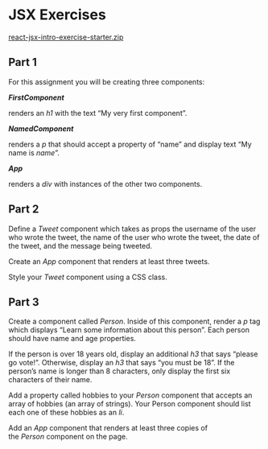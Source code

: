 # **JSX Exercises**

[react-jsx-intro-exercise-starter.zip](https://s3-us-west-2.amazonaws.com/secure.notion-static.com/0294615c-7ff7-4f89-8e68-986156a1e9be/react-jsx-intro-exercise-starter.zip)

## **Part 1**

For this assignment you will be creating three components:

***FirstComponent***

renders an *h1* with the text “My very first component”.

***NamedComponent***

renders a *p* that should accept a property of “name” and display text “My name is *name*”.

***App***

renders a *div* with instances of the other two components.

## **Part 2**

Define a *Tweet* component which takes as props the username of the user who wrote the tweet, the name of the user who wrote the tweet, the date of the tweet, and the message being tweeted.

Create an *App* component that renders at least three tweets.

Style your *Tweet* component using a CSS class.

## **Part 3**

Create a component called *Person*. Inside of this component, render a *p* tag which displays “Learn some information about this person”. Each person should have name and age properties.

If the person is over 18 years old, display an additional *h3* that says “please go vote!”. Otherwise, display an *h3* that says “you must be 18”. If the person’s name is longer than 8 characters, only display the first six characters of their name.

Add a property called hobbies to your *Person* component that accepts an array of hobbies (an array of strings). Your Person component should list each one of these hobbies as an *li*.

Add an *App* component that renders at least three copies of the *Person* component on the page.

